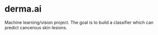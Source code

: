 # derma.ai
Machine learning/vision project. The goal is to build a classifier which can predict cancerous skin lesions.
